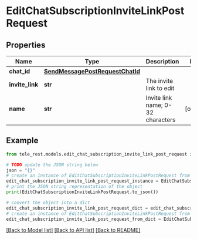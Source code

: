 # EditChatSubscriptionInviteLinkPostRequest


## Properties

Name | Type | Description | Notes
------------ | ------------- | ------------- | -------------
**chat_id** | [**SendMessagePostRequestChatId**](SendMessagePostRequestChatId.md) |  | 
**invite_link** | **str** | The invite link to edit | 
**name** | **str** | Invite link name; 0-32 characters | [optional] 

## Example

```python
from tele_rest.models.edit_chat_subscription_invite_link_post_request import EditChatSubscriptionInviteLinkPostRequest

# TODO update the JSON string below
json = "{}"
# create an instance of EditChatSubscriptionInviteLinkPostRequest from a JSON string
edit_chat_subscription_invite_link_post_request_instance = EditChatSubscriptionInviteLinkPostRequest.from_json(json)
# print the JSON string representation of the object
print(EditChatSubscriptionInviteLinkPostRequest.to_json())

# convert the object into a dict
edit_chat_subscription_invite_link_post_request_dict = edit_chat_subscription_invite_link_post_request_instance.to_dict()
# create an instance of EditChatSubscriptionInviteLinkPostRequest from a dict
edit_chat_subscription_invite_link_post_request_from_dict = EditChatSubscriptionInviteLinkPostRequest.from_dict(edit_chat_subscription_invite_link_post_request_dict)
```
[[Back to Model list]](../README.md#documentation-for-models) [[Back to API list]](../README.md#documentation-for-api-endpoints) [[Back to README]](../README.md)



